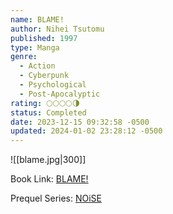 ```yaml
---
name: BLAME!
author: Nihei Tsutomu
published: 1997
type: Manga
genre:
  - Action
  - Cyberpunk
  - Psychological
  - Post-Apocalyptic
rating: 🌕🌕🌕🌕🌗
status: Completed
date: 2023-12-15 09:32:58 -0500
updated: 2024-01-02 23:28:12 -0500
---
```


![[blame.jpg|300]]

Book Link: [BLAME!](https://myanimelist.net/manga/149/Blame)

Prequel Series: [NOiSE](https://myanimelist.net/manga/465/NOiSE)

